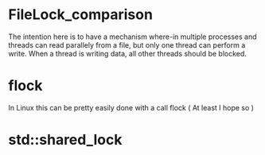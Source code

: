# FileLock_comparison
The intention here is to have a mechanism where-in multiple processes and threads can read parallely from a file, but only one thread can perform a write.
When a thread is writing data, all other threads should be blocked.

# flock
In Linux this can be pretty easily done with a call flock ( At least I hope so )

# std::shared_lock
